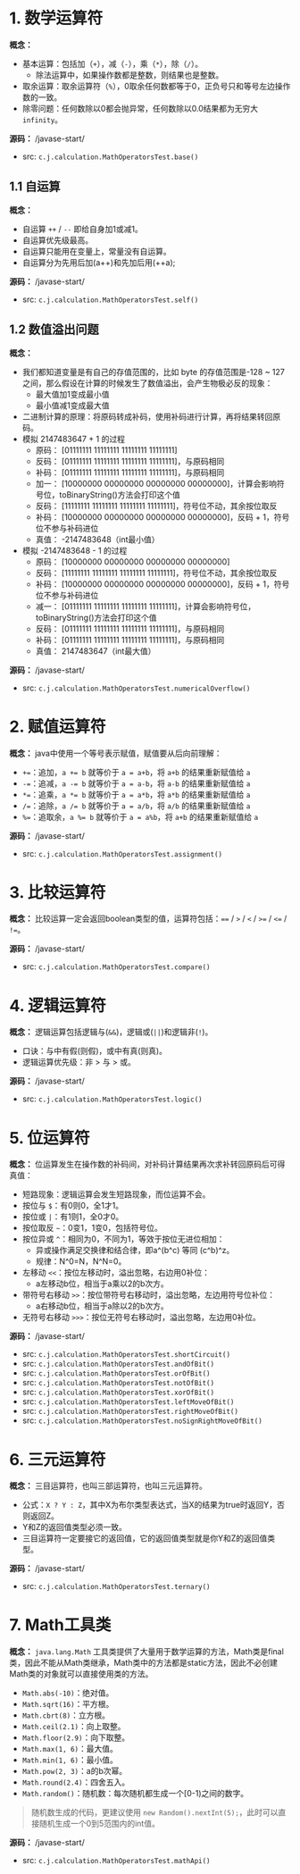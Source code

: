 # 1. 数学运算符

**概念：** 
- 基本运算：包括加（`+`），减（`-`），乘（`*`），除（`/`）。
    - 除法运算中，如果操作数都是整数，则结果也是整数。
- 取余运算：取余运算符（`%`），0取余任何数都等于0，正负号只和等号左边操作数的一致。
- 除零问题：任何数除以0都会抛异常，任何数除以0.0结果都为无穷大 `infinity`。

**源码：** /javase-start/
- src: `c.j.calculation.MathOperatorsTest.base()`

## 1.1 自运算

**概念：** 
- 自运算 `++` / `--` 即给自身加1或减1。
- 自运算优先级最高。
- 自运算只能用在变量上，常量没有自运算。
- 自运算分为先用后加(a++)和先加后用(++a);

**源码：** /javase-start/
- src: `c.j.calculation.MathOperatorsTest.self()`

## 1.2 数值溢出问题

**概念：** 
- 我们都知道变量是有自己的存值范围的，比如 byte 的存值范围是-128 ~ 127之间，那么假设在计算的时候发生了数值溢出，会产生物极必反的现象：
    - 最大值加1变成最小值
    - 最小值减1变成最大值
- 二进制计算的原理：将原码转成补码，使用补码进行计算，再将结果转回原码。
- 模拟 2147483647 + 1 的过程
    - 原码： [01111111 11111111 11111111 11111111]
    - 反码： [01111111 11111111 11111111 11111111]，与原码相同
    - 补码： [01111111 11111111 11111111 11111111]，与原码相同
    - 加一： [10000000 00000000 00000000 00000000]，计算会影响符号位，toBinaryString()方法会打印这个值
    - 反码： [11111111 11111111 11111111 11111111]，符号位不动，其余按位取反
    - 补码： [10000000 00000000 00000000 00000000]，反码 + 1，符号位不参与补码进位
    - 真值： -2147483648（int最小值）
- 模拟 -2147483648 - 1 的过程
    - 原码： [10000000 00000000 00000000 00000000]
    - 反码： [11111111 11111111 11111111 11111111]，符号位不动，其余按位取反
    - 补码： [10000000 00000000 00000000 00000000]，反码 + 1，符号位不参与补码进位
    - 减一： [01111111 11111111 11111111 11111111]，计算会影响符号位，toBinaryString()方法会打印这个值
    - 反码： [01111111 11111111 11111111 11111111]，与原码相同
    - 补码： [01111111 11111111 11111111 11111111]，与原码相同
    - 真值： 2147483647（int最大值）

**源码：** /javase-start/
- src: `c.j.calculation.MathOperatorsTest.numericalOverflow()`

# 2. 赋值运算符

**概念：** java中使用一个等号表示赋值，赋值要从后向前理解：
- `+=`：追加，`a += b` 就等价于 `a = a+b`，将 `a+b` 的结果重新赋值给 `a`
- `-=`：追减，`a -= b` 就等价于 `a = a-b`，将 `a-b` 的结果重新赋值给 `a`
- `*=`：追乘，`a *= b` 就等价于 `a = a*b`，将 `a*b` 的结果重新赋值给 `a`
- `/=`：追除，`a /= b` 就等价于 `a = a/b`，将 `a/b` 的结果重新赋值给 `a`
- `%=`：追取余，`a %= b` 就等价于 `a = a%b`，将 `a+b` 的结果重新赋值给 `a`

**源码：** /javase-start/
- src: `c.j.calculation.MathOperatorsTest.assignment()`

# 3. 比较运算符

**概念：** 比较运算一定会返回boolean类型的值，运算符包括：`==` / `>` / `<` / `>=` / `<=` / `!=`。

**源码：** /javase-start/
- src: `c.j.calculation.MathOperatorsTest.compare()`

# 4. 逻辑运算符

**概念：** 逻辑运算包括逻辑与(`&&`)，逻辑或(`||`)和逻辑非(`!`)。
- 口诀：与中有假(则假)，或中有真(则真)。
- 逻辑运算优先级：非 > 与 > 或。

**源码：** /javase-start/
- src: `c.j.calculation.MathOperatorsTest.logic()`

# 5. 位运算符

**概念：** 位运算发生在操作数的补码间，对补码计算结果再次求补转回原码后可得真值：
- 短路现象：逻辑运算会发生短路现象，而位运算不会。
- 按位与 `$`：有0则0，全1才1。
- 按位或 `|`：有1则1，全0才0。
- 按位取反 `~`：0变1，1变0，包括符号位。
- 按位异或 `^`：相同为0，不同为1，等效于按位无进位相加：
    - 异或操作满足交换律和结合律，即a^(b^c) 等同 (c^b)^z。
    - 规律：N^0=N，N^N=0。
- 左移动 `<<`：按位左移动时，溢出忽略，右边用0补位：
    - a左移动b位，相当于a乘以2的b次方。
- 带符号右移动 `>>`：按位带符号右移动时，溢出忽略，左边用符号位补位：
    - a右移动b位，相当于a除以2的b次方。
- 无符号右移动 `>>>`：按位无符号右移动时，溢出忽略，左边用0补位。

**源码：** /javase-start/
- src: `c.j.calculation.MathOperatorsTest.shortCircuit()`
- src: `c.j.calculation.MathOperatorsTest.andOfBit()`
- src: `c.j.calculation.MathOperatorsTest.orOfBit()`
- src: `c.j.calculation.MathOperatorsTest.notOfBit()`
- src: `c.j.calculation.MathOperatorsTest.xorOfBit()`
- src: `c.j.calculation.MathOperatorsTest.leftMoveOfBit()`
- src: `c.j.calculation.MathOperatorsTest.rightMoveOfBit()`
- src: `c.j.calculation.MathOperatorsTest.noSignRightMoveOfBit()`

# 6. 三元运算符

**概念：** 三目运算符，也叫三部运算符，也叫三元运算符。
- 公式：`X ? Y : Z`，其中X为布尔类型表达式，当X的结果为true时返回Y，否则返回Z。
- Y和Z的返回值类型必须一致。
- 三目运算符一定要接它的返回值，它的返回值类型就是你Y和Z的返回值类型。

**源码：** /javase-start/
- src: `c.j.calculation.MathOperatorsTest.ternary()`

# 7. Math工具类

**概念：** `java.lang.Math` 工具类提供了大量用于数学运算的方法，Math类是final类，因此不能从Math类继承，Math类中的方法都是static方法，因此不必创建Math类的对象就可以直接使用类的方法。
- `Math.abs(-10)`：绝对值。
- `Math.sqrt(16)`：平方根。
- `Math.cbrt(8)`：立方根。
- `Math.ceil(2.1)`：向上取整。
- `Math.floor(2.9)`：向下取整。
- `Math.max(1, 6)`：最大值。
- `Math.min(1, 6)`：最小值。
- `Math.pow(2, 3)`：a的b次幂。
- `Math.round(2.4)`：四舍五入。
- `Math.random()`：随机数：每次随机都生成一个[0-1)之间的数字。

> 随机数生成的代码，更建议使用 `new Random().nextInt(5);`，此时可以直接随机生成一个0到5范围内的int值。

**源码：** /javase-start/
- src: `c.j.calculation.MathOperatorsTest.mathApi()`